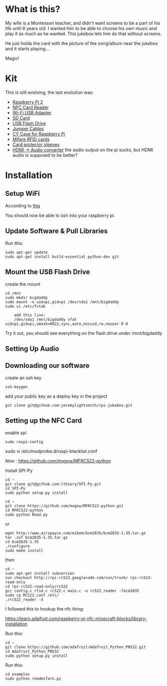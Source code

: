 What is this?
=============

My wife is a Montessori teacher, and didn't want screens to be a part of his life until 6 years old. I wanted him to be able to choose his own music and play it as much as he wanted. This jukebox lets him do that without screens.

He just holds the card with the picture of the song/album near the jukebox and it starts playing...

Magic!

Kit
===

This is still evolving, the last evolution was:

* [Raspberry Pi 2](http://www.amazon.com/gp/product/B00T2U7R7I?psc=1&redirect=true&ref_=oh_aui_detailpage_o07_s00)
* [NFC Card Reader](http://www.amazon.com/gp/product/B00E0ODLWQ?psc=1&redirect=true&ref_=oh_aui_detailpage_o07_s00)
* [Wi-Fi USB Adapter](http://www.amazon.com/gp/product/B003MTTJOY?psc=1&redirect=true&ref_=oh_aui_detailpage_o07_s00)
* [SD Card](http://www.amazon.com/gp/product/B00M55C0LK?psc=1&redirect=true&ref_=oh_aui_detailpage_o07_s00)
* [USB Flash Drive](http://www.amazon.com/gp/product/B005FYNSZA?psc=1&redirect=true&ref_=oh_aui_detailpage_o08_s00)
* [Jumper Cables](http://www.amazon.com/gp/product/B00D7SCMZ8?psc=1&redirect=true&ref_=oh_aui_detailpage_o08_s00)
* [CY Case for Raspberry Pi](http://www.amazon.com/gp/product/B00P2V8ZGI?psc=1&redirect=true&ref_=oh_aui_detailpage_o02_s00)
* [Mifare RFID cards](http://www.amazon.com/gp/product/B00NN6UTKY?psc=1&redirect=true&ref_=oh_aui_detailpage_o06_s00)
* [Card protector sleeves](http://www.amazon.com/gp/product/B00B7TUIFA?psc=1&redirect=true&ref_=oh_aui_detailpage_o04_s00)
* [HDMI -> Audio converter](http://www.amazon.com/Female-Adapter-Converter-Projector-Notebook/dp/B00IVD019I/ref=sr_1_7?ie=UTF8&qid=1442168128&sr=8-7&keywords=hdmi+to+audio) the audio output on the pi sucks, but HDMI audio is supposed to be better?

Installation
============

Setup WiFi
----------

According to [this](https://techblog.willshouse.com/2013/06/11/solved-raspbian-with-edimax-ew-7811un-wifi-adapter-and-802-1x-authentication/)

You should now be able to ssh into your raspberry pi.

Update Software & Pull Libraries
--------------------------------

Run this:

    sudo apt-get update
    sudo apt-get install build-essential python-dev git

Mount the USB Flash Drive
-------------------------

create the mount

    cd /mnt
    sudo mkdir bigdaddy
    sudo mount -o uid=pi,gid=pi /dev/sda1 /mnt/bigdaddy
    sudo vi /etc/fstab

        add this line:
        /dev/sda1 /mnt/bigdaddy vfat uid=pi,gid=pi,umask=0022,sync,auto,nosuid,rw,nouser 0 0

Try it out, you should see everything on the flash drive under /mnt/bigdaddy

Setting Up Audio
----------------

<!-- For MP3, read this:

https://learn.adafruit.com/playing-sounds-and-using-buttons-with-raspberry-pi/install-python-module-rpi-dot-gpio

Run this: 

    sudo apt-get install alsa-utils mpg123

Reboot:

    sudo reboot

Setup the audio port:

    sudo modprobe snd_bcm2835
    sudo amixer cset numid=3 1


install mpd & mpc
    sudo apt-get alsa-utils mpd mpc
    sudo modprobe snd_bcm2835
    sudo nano /etc/mpd.conf
 -->

Downloading our software
------------------------

create an ssh key

    ssh-keygen

add your public key as a deploy key in the project

    git clone git@github.com:jeremylightsmith/rpi-jukebox.git

Setting up the NFC Card
-----------------------

enable spi 

    sudo raspi-config

sudo vi /etc/modprobe.d/raspi-blacklist.conf

*New* : https://github.com/mxgxw/MFRC522-python

Install SPI-Py

    cd ~
    git clone git@github.com:lthiery/SPI-Py.git
    cd SPI-Py
    sudo python setup.py install

    cd ~
    git clone https://github.com/mxgxw/MFRC522-python.git
    cd MFRC522-python
    sudo python Read.py



or

    wget http://www.airspayce.com/mikem/bcm2835/bcm2835-1.35.tar.gz
    tar -zxf bcm2835-1.35.tar.gz
    cd bcm2835-1.35
    ./configure
    sudo make install

then

    cd ~
    sudo apt-get install subversion
    svn checkout http://rpi-rc522.googlecode.com/svn/trunk/ rpi-rc522-read-only
    cd rpi-rc522-read-only/rc522
    gcc config.c rfid.c rc522.c main.c -o rc522_reader -lbcm2835
    sudo cp RC522.conf /etc/
    ./rc522_reader -d





I followed this to hookup the nfc thing:

https://learn.adafruit.com/raspberry-pi-nfc-minecraft-blocks/library-installation

Run this:

    cd ~
    git clone https://github.com/adafruit/Adafruit_Python_PN532.git
    cd Adafruit_Python_PN532
    sudo python setup.py install

Run this:

    cd examples
    sudo python readmifare.py


